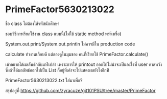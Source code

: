 # PrimeFactor5630213022

ชื่อ class ไม่ต้องใส่รหัสนักศึกษา

ชอบวิธีการเรียกใช้งาน class แบบนี้(ไม่ใช้ static method พรำ่เพรื่อ)

System.out.print/System.out.println ไม่ควรมีใน production code

calculate ทำงานเกือบดี แต่ลองดูในมุมของ คนที่เรียกใช้ PrimeFactor.calculate()

เค้าอยากได้ผลลัพธ์กลับมารึเปล่า เพราะการให้ printout ออกไปไม่น่าจะเป็นอะไรที่ user คาดหวัง ซึ่งถ้าได้ผลลัพธ์ออกไปเป็น List ก็อยู่ที่เค้าจะไปแสดงผลยังไงอีกที

PrimeFactor5630213022.txt ใส่มาเพื่อ?

สรุปอยู่ที่ https://github.com/zyracuze/git101PSU/tree/master/PrimeFactor
